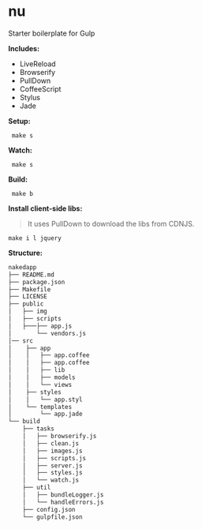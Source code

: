 nu
==

Starter boilerplate for Gulp

__Includes:__
  * LiveReload
  * Browserify
  * PullDown
  * CoffeeScript
  * Stylus
  * Jade

__Setup:__

` make s`

__Watch:__

` make s`

__Build:__

` make b`

__Install client-side libs:__
  > It uses PullDown to download the libs from CDNJS.

`make i l jquery`

__Structure:__

````bash
nakedapp
├── README.md
├── package.json
├── Makefile
├── LICENSE
├── public
│   ├── img
│   ├── scripts
│   ├───├── app.js
│       └── vendors.js
│── src
│    ├── app
│    │   ├── app.coffee
│    │   ├── app.coffee
│    │   ├── lib
│    │   ├── models
│    │   └── views
│    ├── styles
│    │   └── app.styl
│    └── templates
│        └── app.jade
└── build
    ├── tasks
    │   ├── browserify.js
    │   ├── clean.js
    │   ├── images.js
    │   ├── scripts.js
    │   ├── server.js
    │   ├── styles.js
    │   └── watch.js
    ├── util
    │   ├── bundleLogger.js
    │   └── handleErrors.js
    ├── config.json
    └── gulpfile.json
````

